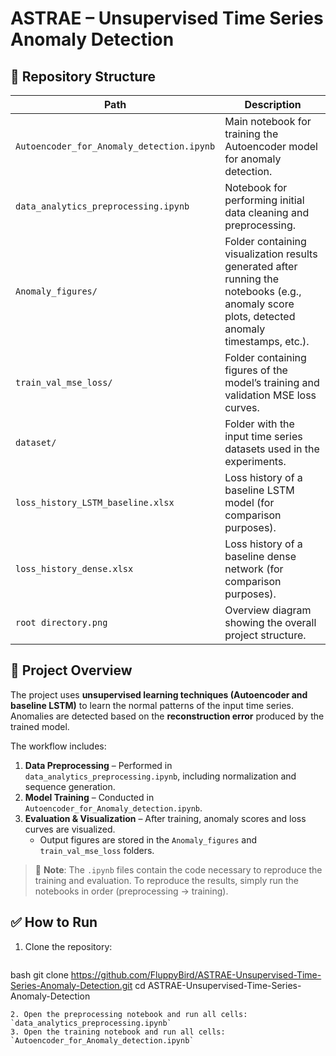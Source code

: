 # ASTRAE – Unsupervised Time Series Anomaly Detection

## 📂 Repository Structure

| Path | Description |
|------|-------------|
| `Autoencoder_for_Anomaly_detection.ipynb` | Main notebook for training the Autoencoder model for anomaly detection. |
| `data_analytics_preprocessing.ipynb` | Notebook for performing initial data cleaning and preprocessing. |
| `Anomaly_figures/` | Folder containing visualization results generated after running the notebooks (e.g., anomaly score plots, detected anomaly timestamps, etc.). |
| `train_val_mse_loss/` | Folder containing figures of the model’s training and validation MSE loss curves. |
| `dataset/` | Folder with the input time series datasets used in the experiments. |
| `loss_history_LSTM_baseline.xlsx` | Loss history of a baseline LSTM model (for comparison purposes). |
| `loss_history_dense.xlsx` | Loss history of a baseline dense network (for comparison purposes). |
| `root directory.png` | Overview diagram showing the overall project structure. |

## 🧱 Project Overview

The project uses **unsupervised learning techniques (Autoencoder and baseline LSTM)** to learn the normal patterns of the input time series. Anomalies are detected based on the **reconstruction error** produced by the trained model.

The workflow includes:
1. **Data Preprocessing** – Performed in `data_analytics_preprocessing.ipynb`, including normalization and sequence generation.
2. **Model Training** – Conducted in `Autoencoder_for_Anomaly_detection.ipynb`.
3. **Evaluation & Visualization** – After training, anomaly scores and loss curves are visualized.  
   - Output figures are stored in the `Anomaly_figures` and `train_val_mse_loss` folders.

> 📌 **Note**: The `.ipynb` files contain the code necessary to reproduce the training and evaluation. To reproduce the results, simply run the notebooks in order (preprocessing → training).

## ✅ How to Run

1. Clone the repository:
   ```
bash
git clone https://github.com/FluppyBird/ASTRAE-Unsupervised-Time-Series-Anomaly-Detection.git
cd ASTRAE-Unsupervised-Time-Series-Anomaly-Detection
   ```
2. Open the preprocessing notebook and run all cells:
   `data_analytics_preprocessing.ipynb`
3. Open the training notebook and run all cells:
   `Autoencoder_for_Anomaly_detection.ipynb`
